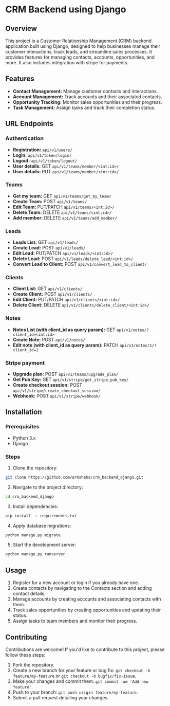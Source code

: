 # CRM Backend using Django

## Overview

This project is a Customer Relationship Management (CRM) backend application built using Django, designed to help businesses manage their customer interactions, track leads, and streamline sales processes. It provides features for managing contacts, accounts, opportunities, and more. It also includes integration with stripe for payments.

## Features

- **Contact Management:** Manage customer contacts and interactions.
- **Account Management:** Track accounts and their associated contacts.
- **Opportunity Tracking:** Monitor sales opportunities and their progress.
- **Task Management:** Assign tasks and track their completion status.




## URL Endpoints

### Authentication

- **Registration:** `api/v1/users/`
- **Login:** `api/v1/token/login/`
- **Logout:** `api/v1/token/logout/`
- **User details:** GET `api/v1/teams/member/<int:id>/`
- **User details:** PUT `api/v1/teams/member/<int:id>/`


### Teams

- **Get my team:** GET `api/v1/teams/get_my_team/`
- **Create Team:** POST `api/v1/teams/`
- **Edit Team:** PUT/PATCH `api/v1/teams/<int:id>/`
- **Delete Team:** DELETE `api/v1/teams/<int:id>/`
- **Add member:** DELETE `api/v1/teams/add_member/`



### Leads
- **Leads List:** GET `api/v1/leads/`
- **Create Lead:** POST `api/v1/leads/` 
- **Edit Lead:** PUT/PATCH `api/v1/leads/<int:id>/`
- **Delete Lead:** POST `api/v1/leads/delete_lead/<int:id>/` 
- **Convert Lead to Client:** POST `api/v1/convert_lead_to_client/` 


### Clients

- **Client List:** GET `api/v1/clients/` 
- **Create Client:** POST `api/v1/clients/` 
- **Edit Client:** PUT/PATCH `api/v1/clients/<int:id>/`
- **Delete Client:** DELETE `api/v1/clients/delete_client/<int:id>/`


### Notes

- **Notes List (with client_id as query param):** GET `api/v1/notes/?client_id=<int:id>` 
- **Create Note:** POST `api/v1/notes/`
- **Edit note (with client_id as query param):** PATCH `api/v1/notes/1/?client_id=1`


### Stripe payment

- **Upgrade plan:** POST `api/v1/teams/upgrade_plan/`
- **Get Pub Key:** GET `api/v1/stripe/get_stripe_pub_key/`
- **Create checkout session:** POST `api/v1/stripe/create_checkout_session/`
- **Webhook:** POST `api/v1/stripe/webhook/`




## Installation

### Prerequisites

- Python 3.x
- Django

### Steps

1. Clone the repository:

```bash
git clone https://github.com/armshahs/crm_backend_django.git
```

2. Navigate to the project directory:

```bash
cd crm_backend_django
```

3. Install dependencies:

```bash
pip install -r requirements.txt
```

4. Apply database migrations:

```bash
python manage.py migrate
```

5. Start the development server:

```bash
python manage.py runserver
```


## Usage

1. Register for a new account or login if you already have one.
2. Create contacts by navigating to the Contacts section and adding contact details.
3. Manage accounts by creating accounts and associating contacts with them.
4. Track sales opportunities by creating opportunities and updating their status.
5. Assign tasks to team members and monitor their progress.


## Contributing

Contributions are welcome! If you'd like to contribute to this project, please follow these steps:

1. Fork the repository.
2. Create a new branch for your feature or bug fix: `git checkout -b feature/my-feature` or `git checkout -b bugfix/fix-issue`.
3. Make your changes and commit them: `git commit -am 'Add new feature'`.
4. Push to your branch: `git push origin feature/my-feature`.
5. Submit a pull request detailing your changes.
